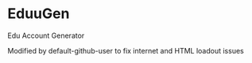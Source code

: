 # EduuGen
Edu Account Generator

Modified by default-github-user to fix internet and HTML loadout issues
